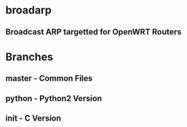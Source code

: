 # broadarp

## Broadcast ARP targetted for OpenWRT Routers

# Branches

## master - Common Files

## python - Python2 Version

## init - C Version
